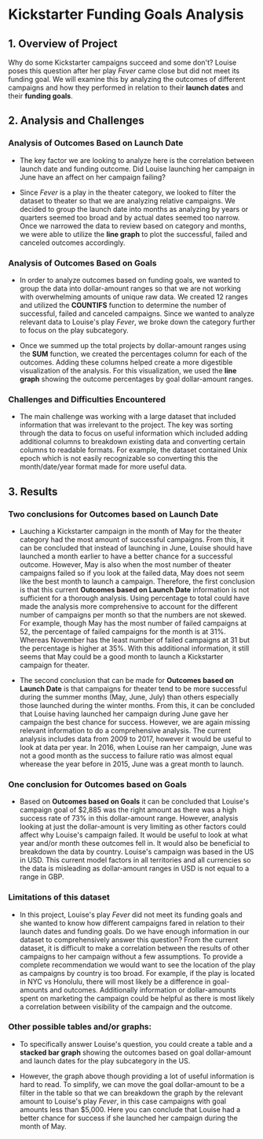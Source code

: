 # Kickstarter Funding Goals Analysis

## 1. Overview of Project
Why do some Kickstarter campaigns succeed and some don't? Louise poses this question after her play _Fever_ came close but did not meet its funding goal. We will examine this by analyzing the outcomes of different campaigns and how they performed in relation to their **launch dates** and their **funding goals**.

## 2. Analysis and Challenges

### Analysis of Outcomes Based on Launch Date
- The key factor we are looking to analyze here is the correlation between launch date and funding outcome.  Did Louise launching her campaign in June have an affect on her campaign failing?  

- Since _Fever_ is a play in the theater category, we looked to filter the dataset to theater so that we are analyzing relative campaigns.   We decided to group the launch date into months as analyzing by years or quarters seemed too broad and by actual dates seemed too narrow.  Once we narrowed the data to review based on category and months, we were able to utilize the **line graph** to plot the successful, failed and canceled outcomes accordingly.     

### Analysis of Outcomes Based on Goals
- In order to analyze outcomes based on funding goals, we wanted to group the data into dollar-amount ranges so that we are not working with overwhelming amounts of unique raw data. We created 12 ranges and utilized the **COUNTIFS** function to determine the number of successful, failed and canceled campaigns.  Since we wanted to analyze relevant data to Louise's play _Fever_, we broke down the category further to focus on the play subcategory.  

- Once we summed up the total projects by dollar-amount ranges using the **SUM** function, we created the percentages column for each of the outcomes.  Adding these columns helped create a more digestible visualization of the analysis.  For this visualization, we used the **line graph** showing the outcome percentages by goal dollar-amount ranges.

### Challenges and Difficulties Encountered
- The main challenge was working with a large dataset that included information that was irrelevant to the project.  The key was sorting through the data to focus on useful information which included adding additional columns to breakdown existing data and converting certain columns to readable formats.  For example, the dataset contained Unix epoch which is not easily recognizable so converting this the month/date/year format made for more useful data.

## 3. Results

### Two conclusions for Outcomes based on Launch Date
- Lauching a Kickstarter campaign in the month of May for the theater category had the most amount of successful campaigns.  From this, it can be concluded that instead of launching in June, Louise should have launched a month earlier to have a better chance for a successful outcome. However, May is also when the most number of theater campaigns failed so if you look at the failed data, May does not seem like the best month to launch a campaign.  Therefore, the first conclusion is that this current **Outcomes based on Launch Date** information is not sufficient for a thorough analysis.  Using percentage to total could have made the analysis more comprehensive to account for the different number of campaigns per month so that the numbers are not skewed.  For example, though May has the most number of failed campaigns at 52, the percentage of failed campaigns for the month is at 31%.  Whereas November has the least number of failed campaigns at 31 but the percentage is higher at 35%.  With this additional information, it still seems that May could be a good month to launch a Kickstarter campaign for theater.      

- The second conclusion that can be made for **Outcomes based on Launch Date** is that campaigns for theater tend to be more successful during the summer months (May, June, July) than others especially those launched during the winter months.  From this, it can be concluded that Louise having launched her campaign during June gave her campaign the best chance for success.  However, we are again missing relevant information to do a comprehensive analysis.  The current analysis includes data from 2009 to 2017, however it would be useful to look at data per year.  In 2016, when Louise ran her campaign, June was not a good month as the success to failure ratio was almost equal wherease the year before in 2015, June was a great month to launch.  

### One conclusion for Outcomes based on Goals
- Based on **Outcomes based on Goals** it can be concluded that Louise's campaign goal of $2,885 was the right amount as there was a high success rate of 73% in this dollar-amount range.  However, analysis looking at just the dollar-amount is very limiting as other factors could affect why Louise's campaign failed.  It would be useful to look at what year and/or month these outcomes fell in.  It would also be beneficial to breakdown the data by country.  Louise's campaign was based in the US in USD.  This current model factors in all territories and all currencies so the data is misleading as dollar-amount ranges in USD is not equal to a range in GBP.

### Limitations of this dataset
- In this project, Louise's play _Fever_ did not meet its funding goals and she wanted to know how different campaigns fared in relation to their launch dates and funding goals. Do we have enough information in our dataset to comprehensively answer this question?  From the current dataset, it is difficult to make a correlation between the results of other campaigns to her campaign without a few assumptions.  To provide a complete recommendation we would want to see the location of the play as campaigns by country is too broad.  For example, if the play is located in NYC vs Honolulu, there will most likely be a difference in goal-amounts and outcomes.  Additionally information or dollar-amounts spent on marketing the campaign could be helpful as there is most likely a correlation between visibility of the campaign and the outcome.  

### Other possible tables and/or graphs:
- To specifically answer Louise's question, you could create a table and a **stacked bar graph** showing the outcomes based on goal dollar-amount and launch dates for the play subcategory in the US.

- However, the graph above though providing a lot of useful information is hard to read.  To simplify, we can move the goal dollar-amount to be a filter in the table so that we can breakdown the graph by the relevant amount to Louise's play _Fever_, in this case campaigns with goal amounts less than $5,000.  Here you can conclude that Louise had a better chance for success if she launched her campaign during the month of May.